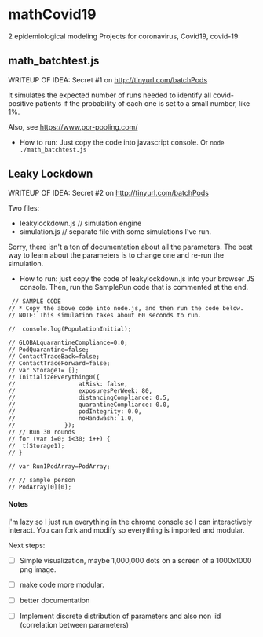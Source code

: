 # mathCovid19


2 epidemiological modeling Projects for coronavirus, Covid19, covid-19:

## math_batchtest.js
WRITEUP OF IDEA: Secret #1 on http://tinyurl.com/batchPods

It simulates the expected number of runs needed to identify all covid-positive patients if the probability of each one is set to a small number, like 1%.

Also, see https://www.pcr-pooling.com/

* How to run:  Just copy the code into javascript console. Or `node ./math_batchtest.js`

## Leaky Lockdown
WRITEUP OF IDEA: Secret #2 on http://tinyurl.com/batchPods

Two files:

- leakylockdown.js // simulation engine
- simulation.js // separate file with some simulations I've run.

Sorry, there isn't a ton of documentation about all the parameters. The best way to learn about the parameters is to change one and re-run the simulation.

* How to run: just copy the code of leakylockdown.js into your browser JS console. Then, run the SampleRun code that is commented at the end.

```
 // SAMPLE CODE 
// * Copy the above code into node.js, and then run the code below.
// NOTE: This simulation takes about 60 seconds to run.

//  console.log(PopulationInitial);

// GLOBALquarantineCompliance=0.0;
// PodQuarantine=false;
// ContactTraceBack=false;
// ContactTraceForward=false;
// var Storage1= [];
// InitializeEverything0({
// 				  	atRisk: false,
// 					exposuresPerWeek: 80,
// 					distancingCompliance: 0.5, 
// 					quarantineCompliance: 0.0,
// 					podIntegrity: 0.0,
// 					noHandwash: 1.0,
// 				});
// // Run 30 rounds
// for (var i=0; i<30; i++) {
// 	t(Storage1);
// }

// var Run1PodArray=PodArray;

// // sample person
// PodArray[0][0];
```


#### Notes
I'm lazy so I just run everything in the chrome console so I can interactively interact. You can fork and modify so everything is imported and modular.

Next steps:

- [ ] Simple visualization, maybe 1,000,000 dots on a screen of a 1000x1000 png image.
- [ ] make code more modular.
- [ ] better documentation
- [ ] Implement discrete distribution of parameters and also non iid (correlation between parameters)


